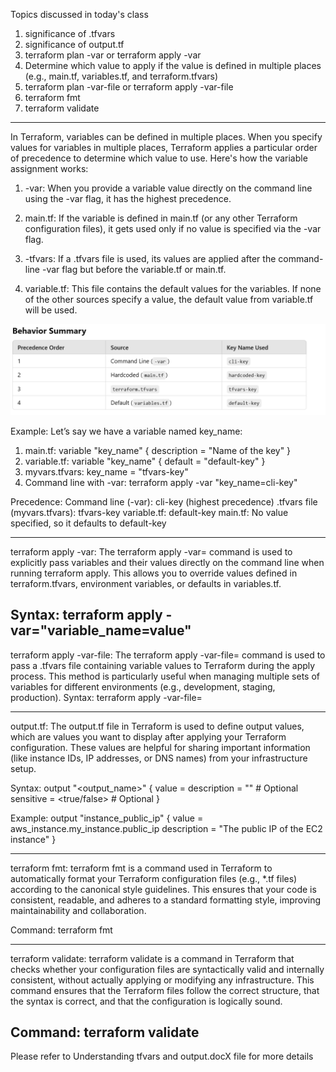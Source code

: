 Topics discussed in today's class
1. significance of .tfvars
2. significance of output.tf
3. terraform plan -var or terraform apply -var
4. Determine which value to apply if the  value is defined in multiple places (e.g., main.tf, variables.tf, and terraform.tfvars)
5. terraform plan -var-file <filename> or terraform apply -var-file <filename>
6. terraform fmt
7. terraform validate
----------------------------------------------------------------------------------

In Terraform, variables can be defined in multiple places. When you specify values for variables in multiple places, Terraform applies a particular order of precedence to determine which value to use. Here's how the variable assignment works:

1. -var: When you provide a variable value directly on the command line using the -var flag, it has the highest precedence.

2. main.tf: If the variable is defined in main.tf (or any other Terraform configuration files), it gets used only if no value is specified via the -var flag.

3. -tfvars: If a .tfvars file is used, its values are applied after the command-line -var flag but before the variable.tf or main.tf.

4. variable.tf: This file contains the default values for the variables. If none of the other sources specify a value, the default value from variable.tf will be used.

![alt text](image.png)

Example:
Let’s say we have a variable named key_name:
1. main.tf:
    variable "key_name" {
    description = "Name of the key"
    }
2. variable.tf:
    variable "key_name" {
    default = "default-key" 
    }
3. myvars.tfvars:
    key_name = "tfvars-key"
4. Command line with -var:
    terraform apply -var "key_name=cli-key"

Precedence:
Command line (-var): cli-key (highest precedence)
.tfvars file (myvars.tfvars): tfvars-key
variable.tf: default-key
main.tf: No value specified, so it defaults to default-key

----------------------------------------------------------------------------------------------

terraform apply -var: The terraform apply -var= command is used to explicitly pass variables and their values directly on the command line when running terraform apply. This allows you to override values defined in terraform.tfvars, environment variables, or defaults in variables.tf.

Syntax: terraform apply -var="variable_name=value"
--------------------------------------------------------------------------------------

terraform apply -var-file: The terraform apply -var-file= command is used to pass a .tfvars file containing variable values to Terraform during the apply process. This method is particularly useful when managing multiple sets of variables for different environments (e.g., development, staging, production).
Syntax: terraform apply -var-file=<filename>

----------------------------------------------------------------------------------------

output.tf: The output.tf file in Terraform is used to define output values, which are values you want to display after applying your Terraform configuration. These values are helpful for sharing important information (like instance IDs, IP addresses, or DNS names) from your infrastructure setup.

Syntax:
output "<output_name>" {
  value       = <value>
  description = "<description>" # Optional
  sensitive   = <true/false>    # Optional
}

Example:
output "instance_public_ip" {
  value       = aws_instance.my_instance.public_ip
  description = "The public IP of the EC2 instance"
}

------------------------------------------------------------------------------------------
terraform fmt: terraform fmt is a command used in Terraform to automatically format your Terraform configuration files (e.g., *.tf files) according to the canonical style guidelines. This ensures that your code is consistent, readable, and adheres to a standard formatting style, improving maintainability and collaboration.

Command: terraform fmt

--------------------------------------------------------------------------------------------

terraform validate: terraform validate is a command in Terraform that checks whether your configuration files are syntactically valid and internally consistent, without actually applying or modifying any infrastructure. This command ensures that the Terraform files follow the correct structure, that the syntax is correct, and that the configuration is logically sound.

Command: terraform validate
-----------------------------------------------------------------------
Please refer to Understanding tfvars and output.docX file for more details